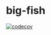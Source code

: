 # big-fish

[![codecov](https://codecov.io/gh/Henley13/big-fish/branch/develop/graph/badge.svg?token=kEnikxXOxP)](https://codecov.io/gh/Henley13/big-fish)
